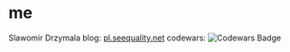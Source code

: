 # me
Slawomir Drzymala
blog: [pl.seequality.net](pl.seequality.net)
codewars: ![Codewars Badge](https://www.codewars.com/users/sdrzymala/badges/large)
